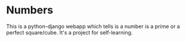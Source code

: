# Numbers
This is a python-django webapp which tells is a number is a prime or a perfect square/cube. It's a project for self-learning.
